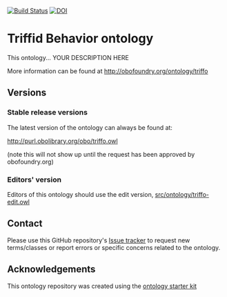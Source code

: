 [![Build Status](https://travis-ci.org/cmungall/triffo.svg?branch=master)](https://travis-ci.org/cmungall/triffo)
[![DOI](https://zenodo.org/badge/13996/cmungall/triffo.svg)](https://zenodo.org/badge/latestdoi/13996/cmungall/triffo)

# Triffid Behavior ontology

This ontology... YOUR DESCRIPTION HERE

More information can be found at http://obofoundry.org/ontology/triffo

## Versions

### Stable release versions

The latest version of the ontology can always be found at:

http://purl.obolibrary.org/obo/triffo.owl

(note this will not show up until the request has been approved by obofoundry.org)

### Editors' version

Editors of this ontology should use the edit version, [src/ontology/triffo-edit.owl](src/ontology/triffo-edit.owl)

## Contact

Please use this GitHub repository's [Issue tracker](https://github.com/cmungall/triffo/issues) to request new terms/classes or report errors or specific concerns related to the ontology.

## Acknowledgements

This ontology repository was created using the [ontology starter kit](https://github.com/INCATools/ontology-starter-kit)